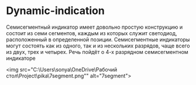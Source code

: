 # Dynamic-indication
Семисегментный индикатор имеет довольно простую конструкцию и состоит из семи сегментов, каждым из которых служит светодиод, расположенный в определенной позиции. Семисегментные индикаторы могут состоять как из одного, так и из нескольких разрядов, чаще всего из двух, трех и четырех.  Речь пойдёт о 4-х разрядном семисегментном индикаторе

<img src="C:\Users\sonya\OneDrive\Рабочий стол\Project\pika\7segment.png"" alt="7segment">

